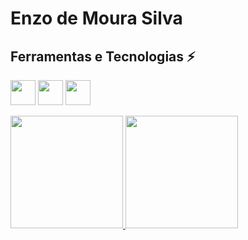 # Enzo de Moura Silva

## Ferramentas e Tecnologias ⚡
<img loading="lazy" src="https://cdn.jsdelivr.net/gh/devicons/devicon@latest/icons/html5/html5-original.svg" width="40" height="40" /> <img loading="lazy" src="https://cdn.jsdelivr.net/gh/devicons/devicon@latest/icons/css3/css3-original.svg" width="40" height="40" /> <img loading="lazy" src="[https://cdn.jsdelivr.net/gh/devicons/devicon@latest/icons/css3/css3-original.svg](https://cdn.jsdelivr.net/gh/devicons/devicon@latest/icons/javascript/javascript-original.svg)" width="40" height="40" />
          

<div>
<a href="https://github.com/Enzomoloi">
<img loading="lazy" height="180em" src="https://github-readme-stats.vercel.app/api/top-langs/?username=Enzomoloi&layout=compact&langs_count=7&theme=dracula"/>
<img loading="lazy" height="180em" src="https://github-readme-stats.vercel.app/api?username=Enzomoloi&show_icons=true&theme=dracula&include_all_commits=true&count_private=true"/>
</div>


<!--
**Enzomoloi/Enzomoloi** is a ✨ _special_ ✨ repository because its `README.md` (this file) appears on your GitHub profile.

Here are some ideas to get you started:

- 🔭 I’m currently working on ...
- 🌱 I’m currently learning ...
- 👯 I’m looking to collaborate on ...
- 🤔 I’m looking for help with ...
- 💬 Ask me about ...
- 📫 How to reach me: ...
- 😄 Pronouns: ...
- ⚡ Fun fact: ...
-->
